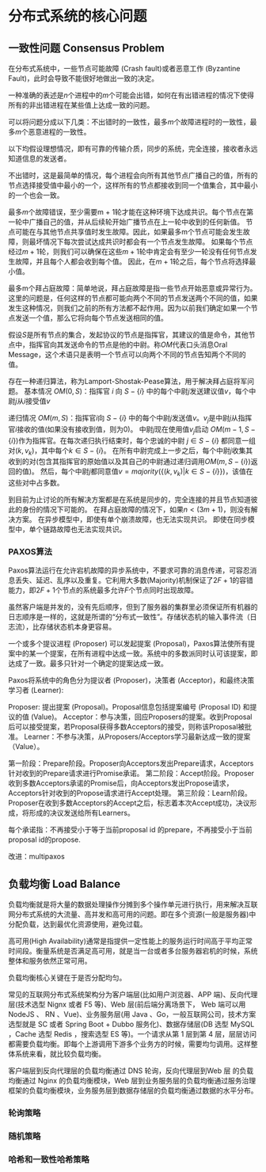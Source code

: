 # 分布式系统的核心问题

## 一致性问题 Consensus Problem

在分布式系统中，一些节点可能故障 (Crash fault)或者恶意工作 (Byzantine Fault)，此时会导致不能很好地做出一致的决定。

一种准确的表述是$n$个进程中的$m$个可能会出错，如何在有出错进程的情况下使得所有的非出错进程在某些值上达成一致的问题。

可以将问题分成以下几类：不出错时的一致性，最多$m$个故障进程时的一致性，最多$m$个恶意进程的一致性。

以下均假设理想情况，即有可靠的传输介质，同步的系统，完全连接，接收者永远知道信息的发送者。

不出错时，这是最简单的情况，每个进程会向所有其他节点广播自己的值，所有的节点选择接受值中最小的一个，这样所有的节点都接收到同一个值集合，其中最小的一个也会一致。

最多$m$个故障错误，至少需要m + 1轮才能在这种环境下达成共识。每个节点在第一轮中广播自己的值，并从后续轮开始广播节点在上一轮中收到的任何新值。
节点可能在与其他节点共享值时发生故障。因此，如果最多m个节点可能会发生故障，则最坏情况下每次尝试达成共识时都会有一个节点发生故障。
如果每个节点经过$m + 1$轮，则我们可以确保在这些$m + 1$轮中肯定会有至少一轮没有任何节点发生故障，并且每个人都会收到每个值。
因此，在$m + 1$轮之后，每个节点将选择最小值。

最多m个拜占庭故障：简单地说，拜占庭故障是指一些节点开始恶意或异常行为。这里的问题是，任何这样的节点都可能向两个不同的节点发送两个不同的值，如果发生这种情况，则我们之前的所有方法都不起作用。因为以前我们确定如果一个节点发送一个值，那么它将向每个节点发送相同的值。

假设$S$是所有节点的集合，发起协议的节点是指挥官，其建议的值是命令，其他节点中，指挥官向其发送命令的节点是他的中尉。称$OM$代表口头消息Oral Message，这个术语只是表明一个节点可以向两个不同的节点告知两个不同的值。

存在一种递归算法，称为Lamport-Shostak-Pease算法，用于解决拜占庭将军问题。
基本情况 $OM(0,S)$：指挥官 $i$ 向 $S-\{i\}$ 中的每个中尉$j$发送建议值$v$，每个中尉$j$从$i$接受值$v$

递归情况 $OM(m,S)$：指挥官$i$向 $S-\{i\}$ 中的每个中尉$j$发送值$v$。$v_j$是中尉$j$从指挥官$i$接收的值(如果没有接收到值，则为0)。
中尉$j$现在使用值$v_j$启动 $OM(m-1,S - \{i\})$作为指挥官。在每次递归执行结束时，每个忠诚的中尉 $j\in S - \{i\}$ 都同意一组对$(k,v_k)$，其中每个$k\in S-\{i\}$。
在所有中尉完成上一步之后，每个中尉$j$收集其收到的对(包含其指挥官的原始值以及其自己的中尉通过递归调用$OM(m,S- \{i\})$返回的值)。
然后，每个中尉$j$都同意值$v =majority(\{(k,v_k)| k \in S- \{i\}\})$，该值在这些对中占多数。

到目前为止讨论的所有解决方案都是在系统是同步的，完全连接的并且节点知道彼此的身份的情况下可能的。
在拜占庭故障的情况下，如果$n <(3m + 1)$，则没有解决方案。
在异步模型中，即使有单个崩溃故障，也无法实现共识。
即使在同步模型中，单个链路故障也无法实现共识。

### PAXOS算法

Paxos算法运行在允许宕机故障的异步系统中，不要求可靠的消息传递，可容忍消息丢失、延迟、乱序以及重复。它利用大多数(Majority)机制保证了$2F+1$的容错能力，即$2F+1$个节点的系统最多允许$F$个节点同时出现故障。

虽然客户端是并发的，没有先后顺序，但到了服务器的集群里必须保证所有机器的日志顺序是一样的，这就是所谓的“分布式一致性”。存储状态机的输入事件流（日志流），比存储状态机本身更容易。

一个或多个提议进程 (Proposer) 可以发起提案 (Proposal)，Paxos算法使所有提案中的某一个提案，在所有进程中达成一致。系统中的多数派同时认可该提案，即达成了一致。最多只针对一个确定的提案达成一致。

Paxos将系统中的角色分为提议者 (Proposer)，决策者 (Acceptor)，和最终决策学习者 (Learner):

Proposer: 提出提案 (Proposal)。Proposal信息包括提案编号 (Proposal ID) 和提议的值 (Value)。
Acceptor：参与决策，回应Proposers的提案。收到Proposal后可以接受提案，若Proposal获得多数Acceptors的接受，则称该Proposal被批准。
Learner：不参与决策，从Proposers/Acceptors学习最新达成一致的提案（Value）。

第一阶段：Prepare阶段。Proposer向Acceptors发出Prepare请求，Acceptors针对收到的Prepare请求进行Promise承诺。
第二阶段：Accept阶段。Proposer收到多数Acceptors承诺的Promise后，向Acceptors发出Propose请求，Acceptors针对收到的Propose请求进行Accept处理。
第三阶段：Learn阶段。Proposer在收到多数Acceptors的Accept之后，标志着本次Accept成功，决议形成，将形成的决议发送给所有Learners。

每个承诺指：不再接受小于等于当前proposal id 的prepare，不再接受小于当前proposal id的propose.

改进：multipaxos

## 负载均衡 Load Balance

负载均衡就是将大量的数据处理操作分摊到多个操作单元进行执行，用来解决互联网分布式系统的大流量、高并发和高可用的问题。即在多个资源(一般是服务器)中分配负载，达到最优化资源使用，避免过载。

高可用(High Availability)通常是指提供一定性能上的服务运行时间高于平均正常时间段。衡量系统是否满足高可用，就是当一台或者多台服务器宕机的时候，系统整体和服务依然正常可用。

负载均衡核心关键在于是否分配均匀。

常见的互联网分布式系统架构分为客户端层(比如用户浏览器、APP 端)、反向代理层(技术选型 Nignx 或者 F5 等)、Web 层(前后端分离场景下， Web 端可以用 NodeJS 、 RN 、Vue)、业务服务层(用 Java 、Go，一般互联网公司，技术方案选型就是 SC 或者 Spring Boot + Dubbo 服务化)、数据存储层(DB 选型 MySQL ，Cache 选型 Redis ，搜索选型 ES 等)。一个请求从第 1 层到第 4 层，层层访问都需要负载均衡。即每个上游调用下游多个业务方的时候，需要均匀调用。这样整体系统来看，就比较负载均衡。

客户端层到反向代理层的负载均衡通过 DNS 轮询，反向代理层到Web 层 的负载均衡通过 Nginx 的负载均衡模块，Web 层到业务服务层的负载均衡通过服务治理框架的负载均衡模块，业务服务层到数据存储层的负载均衡通过数据的水平分布。

### 轮询策略

### 随机策略

### 哈希和一致性哈希策略